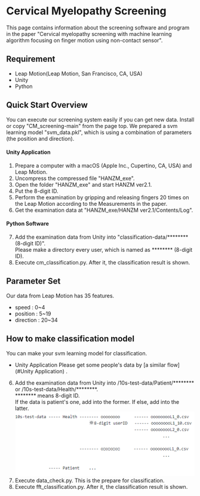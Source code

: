 Cervical Myelopathy Screening
====
This page contains information about the screening software and program in the paper &quot;Cervical myelopathy screening with machine learning algorithm focusing on finger motion
using non-contact sensor&quot;.

## Requirement
- Leap Motion(Leap Motion, San Francisco, CA, USA)
- Unity
- Python

## Quick Start Overview
You can execute our screening system easily if you can get new data.
Install or copy &quot;CM_screening-main&quot; from the page top.
We prepared a svm learning model &quot;svm_data.pkl&quot;, which is using a combination of parameters (the position and direction).

#### Unity Application
1. Prepare a computer with a macOS (Apple Inc., Cupertino, CA, USA) and Leap Motion.
2. Uncompress the compressed file &quot;HANZM_exe&quot;.
3. Open the folder &quot;HANZM_exe&quot; and start HANZM ver2.1.
4. Put the 8-digit ID.
5. Perform the examination by gripping and releasing fingers 20 times on the Leap Motion according to the Measurements in the paper.
6. Get the examination data at &quot;HANZM_exe/HANZM ver2.1/Contents/Log&quot;.

#### Python Software
7. Add the examination data from Unity into &quot;classification-data/******** (8-digit ID)&quot;.  
   Please make a directory every user, which is named as ******** (8-digit ID).
8. Execute cm_classification.py. After it, the classification result is shown.

## Parameter Set
Our data from Leap Motion has 35 features.  
- speed     : 0~4
- position  : 5~19
- direction : 20~34

## How to make classification model
You can make your svm learning model for classification.

- Unity Application
Please get some people's data by [a similar flow](#Unity Application) .

6. Add the examination data from Unity into /10s-test-data/Patient/******** or /10s-test-data/Health/********.  
   ******** means 8-digit ID.  
   If the data is patient's one, add into the former. If else, add into the latter.
   ![Alt text](directory_path_image.PNG)
7. Execute data_check.py. This is the prepare for classification.
8. Execute fft_classification.py. After it, the classification result is shown.
